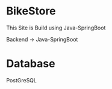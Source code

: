# BikeStore
This Site is Build using Java-SpringBoot

Backend -> Java-SpringBoot
# Database 
PostGreSQL
